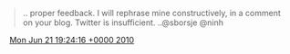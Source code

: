> \.\. proper feedback\. I will rephrase mine constructively, in a comment on your blog\. Twitter is insufficient\. \.\.@sborsje @ninh

<img src="../../media/tweet.ico" width="12" /> [Mon Jun 21 19:24:16 +0000 2010](https://twitter.com/DromerDenker/status/16715835392)